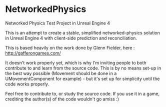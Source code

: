 # NetworkedPhysics
Networked Physics Test Project in Unreal Engine 4

This is an attempt to create a stable, simplified networked-physics solution in Unreal Engine 4 with client-side prediction and reconciliation.

This is based heavily on the work done by Glenn Fielder, here : http://gafferongames.com/

It doesn't work properly yet, which is why I'm inviting people to both contribute to and learn from the source code. This is by no means set-up in the best way possible (Movement should be done in a UMovementComponent for example) - but it's set up for simplicity until the code works properly.

Feel free to contribute to, or study the source code. If you use it in a game, crediting the author(s) of the code wouldn't go amiss :)
